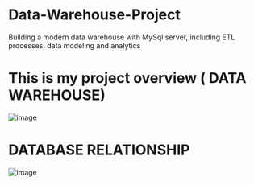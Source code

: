 # Data-Warehouse-Project
Building a modern data warehouse with MySql server, including ETL processes, data modeling and analytics



# This is my project overview ( DATA WAREHOUSE)


![image](https://github.com/user-attachments/assets/7e834c17-6842-4e22-83ef-9929b3574e71)


# DATABASE RELATIONSHIP


![image](https://github.com/user-attachments/assets/6022b145-29d5-4c27-a98a-3b917503b8a4)

